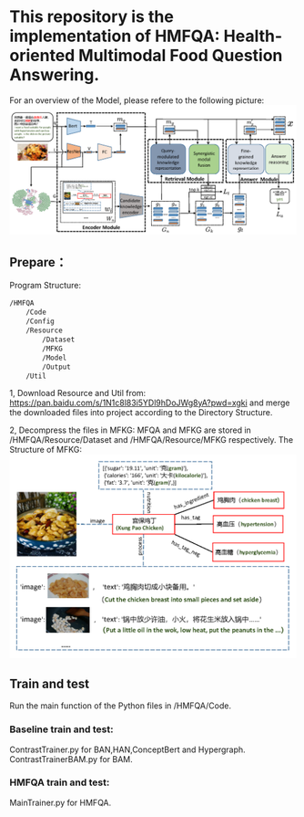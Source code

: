 # This repository is the implementation of HMFQA: Health-oriented Multimodal Food Question Answering.

For an overview of the Model, please refere to the following picture:
![Model](/Resource/FoodQA.png)


## Prepare：  
Program Structure:

    /HMFQA  
        /Code  
        /Config
        /Resource
            /Dataset
            /MFKG
            /Model
            /Output
        /Util
        
1, Download Resource and Util from:
https://pan.baidu.com/s/1N1c8l83i5YDl9hDoJWg8yA?pwd=xgki
and merge the downloaded files into project according to the Directory Structure.

2, Decompress the files in MFKG:
MFQA and MFKG are stored in /HMFQA/Resource/Dataset and /HMFQA/Resource/MFKG respectively.
The Structure of MFKG:
![MFKG](/Resource/MFKG.png)


## Train and test

Run the main function of the Python files in /HMFQA/Code.


### Baseline train and test: 
ContrastTrainer.py for BAN,HAN,ConceptBert and Hypergraph.
ContrastTrainerBAM.py for BAM.

### HMFQA train and test:
MainTrainer.py for HMFQA.